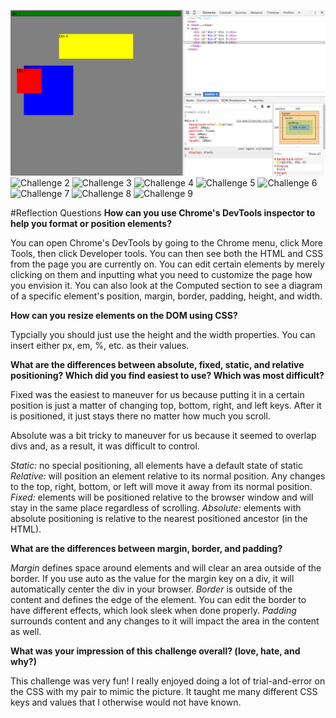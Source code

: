 ![Challenge 1](/week-3/imgs/Challenge1.png)
![Challenge 2](/week-3/imgs/challenge_2.png)
![Challenge 3](/week-3/imgs/Challenge_3.png)
![Challenge 4](/week-3/imgs/Challenge_4.png)
![Challenge 5](/week-3/imgs/Challenge_5.png)
![Challenge 6](/week-3/imgs/Challenge_6.png)
![Challenge 7](/week-3/imgs/Challenge_7.png)
![Challenge 8](/week-3/imgs/Challenge_8.png)
![Challenge 9](/week-3/imgs/Challenge_9.png)

#Reflection Questions
**How can you use Chrome's DevTools inspector to help you format or position elements?**

You can open Chrome's DevTools by going to the Chrome menu, click More Tools, then click Developer tools. You can then see both the HTML and CSS from the page you are currently on. You can edit certain elements by merely clicking on them and inputting what you need to customize the page how you envision it. You can also look at the Computed section to see a diagram of a specific element's position, margin, border, padding, height, and width.

**How can you resize elements on the DOM using CSS?**

Typcially you should just use the height and the width properties. You can insert either px, em, %, etc. as their values.

**What are the differences between absolute, fixed, static, and relative positioning? Which did you find easiest to use? Which was most difficult?**

Fixed was the easiest to maneuver for us because putting it in a certain position is just a matter of changing top, bottom, right, and left keys. After it is positioned, it just stays there no matter how much you scroll.

Absolute was a bit tricky to maneuver for us because it seemed to overlap divs and, as a result, it was difficult to control.

*Static:* no special positioning, all elements have a default state of static
*Relative:* will position an element relative to its normal position. Any changes to the top, right, bottom, or left will move it away from its normal position.
*Fixed:* elements will be positioned relative to the browser window and will stay in the same place regardless of scrolling.
*Absolute:* elements with absolute positioning is relative to the nearest positioned ancestor (in the HTML). 

**What are the differences between margin, border, and padding?**

*Margin* defines space around elements and will clear an area outside of the border. If you use auto as the value for the margin key on a div, it will automatically center the div in your browser.
*Border* is outside of the content and defines the edge of the element. You can edit the border to have different effects, which look sleek when done properly.
*Padding* surrounds content and any changes to it will impact the area in the content as well.

**What was your impression of this challenge overall? (love, hate, and why?)**

This challenge was very fun! I really enjoyed doing a lot of trial-and-error on the CSS with my pair to mimic the picture. It taught me many different CSS keys and values that I otherwise would not have known.